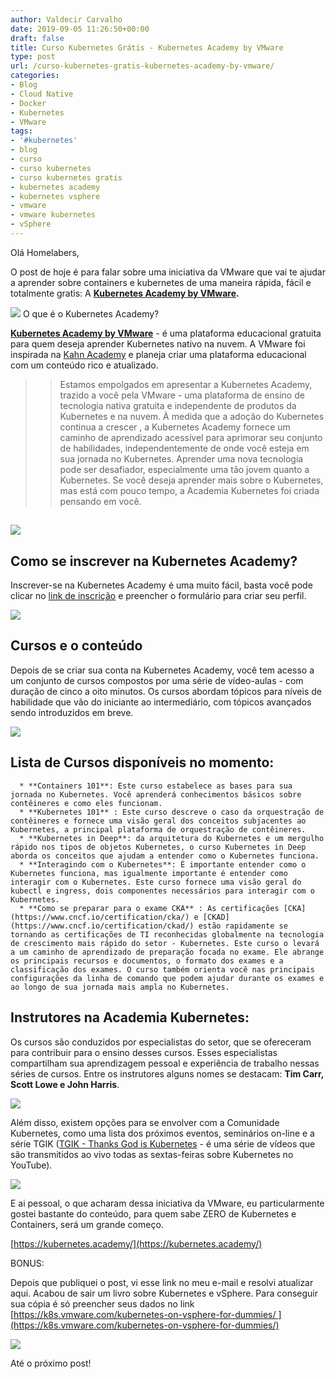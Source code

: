 ```yaml
---
author: Valdecir Carvalho
date: 2019-09-05 11:26:50+00:00
draft: false
title: Curso Kubernetes Grátis - Kubernetes Academy by VMware
type: post
url: /curso-kubernetes-gratis-kubernetes-academy-by-vmware/
categories:
- Blog
- Cloud Native
- Docker
- Kubernetes
- VMware
tags:
- '#kubernetes'
- blog
- curso
- curso kubernetes
- curso kubernetes gratis
- kubernetes academy
- kubernetes vsphere
- vmware
- vmware kubernetes
- vSphere
---
```





Olá Homelabers,







O post de hoje é para falar sobre uma iniciativa da VMware que vai te ajudar a aprender sobre containers e kubernetes de uma maneira rápida, fácil e totalmente gratis: A **[Kubernetes Academy by VMware](https://kubernetes.academy/).**







![](/imagens/2019/09/vmware-kubernetes-academy-header-644x123.png)
O que é o Kubernetes Academy?














[**Kubernetes Academy by VMware**](https://kubernetes.academy/) - é uma plataforma educacional gratuita para quem deseja aprender Kubernetes nativo na nuvem. A VMware foi inspirada na [Kahn Academy](https://pt.khanacademy.org) e planeja criar uma plataforma educacional com um conteúdo rico e atualizado.







<blockquote>

> 
> Estamos empolgados em apresentar a Kubernetes Academy, trazido a você pela VMware - uma plataforma de ensino de tecnologia nativa gratuita e independente de produtos da Kubernetes e na nuvem. À medida que a adoção do Kubernetes continua a crescer , a Kubernetes Academy fornece um caminho de aprendizado acessível para aprimorar seu conjunto de habilidades, independentemente de onde você esteja em sua jornada no Kubernetes. Aprender uma nova tecnologia pode ser desafiador, especialmente uma tão jovem quanto a Kubernetes. Se você deseja aprender mais sobre o Kubernetes, mas está com pouco tempo, a Academia Kubernetes foi criada pensando em você.
> 
> </blockquote>




## ![](/imagens/2019/09/vmware-kubernetes-academy-curso-kubernetes-gratis_1-644x241.png)





## Como se inscrever na Kubernetes Academy?




Inscrever-se na Kubernetes Academy é uma muito fácil, basta você pode clicar no [link de inscrição](https://kubernetes.academy/signup) e preencher o formulário para criar seu perfil.












![](/imagens/2019/09/vmware-kubernetes-academy-curso-kubernetes-gratis_2-644x480.png)









## Cursos e o conteúdo




Depois de se criar sua conta na Kubernetes Academy, você tem acesso a um conjunto de cursos compostos por uma série de vídeo-aulas - com duração de cinco a oito minutos. Os cursos abordam tópicos para níveis de habilidade que vão do iniciante ao intermediário, com tópicos avançados sendo introduzidos em breve.




![](/imagens/2019/09/vmware-kubernetes-academy-curso-kubernetes-gratis_3-644x768.png)





## Lista de Cursos disponíveis no momento:





      * **Containers 101**: Este curso estabelece as bases para sua jornada no Kubernetes. Você aprenderá conhecimentos básicos sobre contêineres e como eles funcionam.
      * **Kubernetes 101** : Este curso descreve o caso da orquestração de contêineres e fornece uma visão geral dos conceitos subjacentes ao Kubernetes, a principal plataforma de orquestração de contêineres.
      * **Kubernetes in Deep**: da arquitetura do Kubernetes e um mergulho rápido nos tipos de objetos Kubernetes, o curso Kubernetes in Deep aborda os conceitos que ajudam a entender como o Kubernetes funciona.
      * **Interagindo com o Kubernetes**: É importante entender como o Kubernetes funciona, mas igualmente importante é entender como interagir com o Kubernetes. Este curso fornece uma visão geral do kubectl e ingress, dois componentes necessários para interagir com o Kubernetes.
      * **Como se preparar para o exame CKA** : As certificações [CKA](https://www.cncf.io/certification/cka/) e [CKAD](https://www.cncf.io/certification/ckad/) estão rapidamente se tornando as certificações de TI reconhecidas globalmente na tecnologia de crescimento mais rápido do setor - Kubernetes. Este curso o levará a um caminho de aprendizado de preparação focada no exame. Ele abrange os principais recursos e documentos, o formato dos exames e a classificação dos exames. O curso também orienta você nas principais configurações da linha de comando que podem ajudar durante os exames e ao longo de sua jornada mais ampla no Kubernetes.



## Instrutores na Academia Kubernetes:




Os cursos são conduzidos por especialistas do setor, que se ofereceram para contribuir para o ensino desses cursos. Esses especialistas compartilham sua aprendizagem pessoal e experiência de trabalho nessas séries de cursos. Entre os instrutores alguns nomes se destacam: **Tim Carr, Scott Lowe e John Harris**.




![](/imagens/2019/09/vmware-kubernetes-academy-curso-kubernetes-gratis_5-644x480.png)





Além disso, existem opções para se envolver com a Comunidade Kubernetes, como uma lista dos próximos eventos, seminários on-line e a série TGIK ([TGIK - Thanks God is Kubernetes](https://github.com/heptio/tgik) - é uma série de vídeos que são transmitidos ao vivo todas as sextas-feiras sobre Kubernetes no YouTube).




![](/imagens/2019/09/vmware-kubernetes-academy-curso-kubernetes-gratis_6-644x480.png)













E ai pessoal, o que acharam dessa iniciativa da VMware, eu particularmente gostei bastante do conteúdo, para quem sabe ZERO de Kubernetes e Containers, será um grande começo.









[https://kubernetes.academy/](https://kubernetes.academy/)









BONUS:









Depois que publiquei o post, vi esse link no meu e-mail e resolvi atualizar aqui. Acabou de sair um livro sobre Kubernetes e vSphere. Para conseguir sua cópia é só preencher seus dados no link [https://k8s.vmware.com/kubernetes-on-vsphere-for-dummies/ ](https://k8s.vmware.com/kubernetes-on-vsphere-for-dummies/)









[![](/imagens/2019/09/livro-gratis-kubernetes-on-vsphere-for-dummies.png)
](https://k8s.vmware.com/kubernetes-on-vsphere-for-dummies/)









Até o próximo post!






























